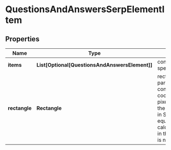 # QuestionsAndAnswersSerpElementItem


## Properties

| Name | Type | Description | Notes |
|------------ | ------------- | ------------- | -------------|
**items** | **List[Optional[QuestionsAndAnswersElement]]** | contains arrays of specific images |[optional]|
**rectangle** | **Rectangle** | rectangle parameters<br>contains cartesian coordinates and pixel dimensions of the result’s snippet in SERP<br>equals null if calculate_rectangles in the POST request is not set to true |[optional]|